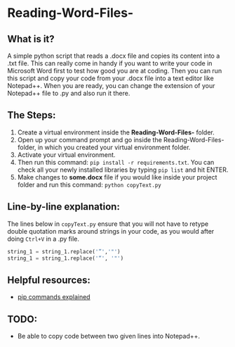 # Reading-Word-Files-
## What is it?
A simple python script that reads a .docx file and copies its content into a .txt file.  This can really come in handy if you want to write your code in Microsoft Word first to test how good you are at coding.  Then you can run this script and copy your code from your .docx file into a text editor like Notepad++.  When you are ready, you can change the extension of your Notepad++ file to .py and also run it there.  

## The Steps:
1. Create a virtual environment inside the **Reading-Word-Files-** folder.
2. Open up your command prompt and go inside the Reading-Word-Files- folder, in which you created your virtual environment folder. 
3. Activate your virtual environment. 
4. Then run this command: ```pip install -r requirements.txt```.  You can check all your newly installed libraries by typing ```pip list``` and hit ENTER. 
5. Make changes to **some.docx** file if you would like inside your project folder and run this command: ```python copyText.py```

## Line-by-line explanation:
The lines below in ```copyText.py``` ensure that you will not have to retype double quotation marks around strings in your code, as you would after doing ```Ctrl+V``` in a .py file.
```python
string_1 = string_1.replace('”','"')
string_1 = string_1.replace('“', '"')
```
## Helpful resources:
- [pip commands explained](https://medium.com/swlh/heres-a-quick-way-to-learn-about-pip-in-python-18617d466c59) 

 

## TODO:
- Be able to copy code between two given lines into Notepad++.

